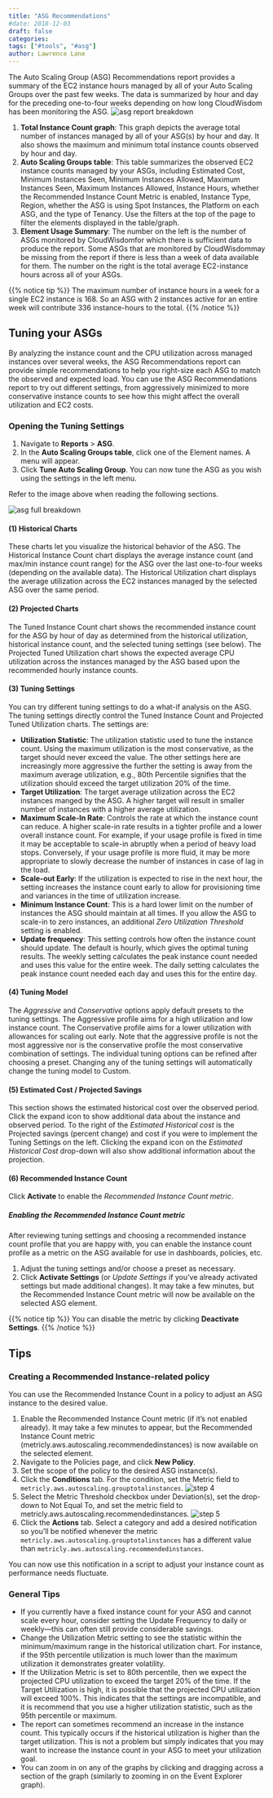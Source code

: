 ```yaml
---
title: "ASG Recommendations"
#date: 2018-12-03
draft: false
categories:
tags: ["#tools", "#asg"]
author: Lawrence Lane
---
```


The Auto Scaling Group (ASG) Recommendations report provides a summary of the EC2 instance hours managed by all of your Auto Scaling Groups over the past few weeks. The data is summarized by hour and day for the preceding one-to-four weeks depending on how long CloudWisdom has been monitoring the ASG.
![asg report breakdown](/images/reports-asg-recommendations/asg-report-breakdown.png)

1. **Total Instance Count graph**: This graph depicts the average total number of instances managed by all of your ASG(s) by hour and day. It also shows the maximum and minimum total instance counts observed by hour and day.
2. **Auto Scaling Groups table**: This table summarizes the observed EC2 instance counts managed by your ASGs, including Estimated Cost, Minimum Instances Seen, Minimum Instances Allowed, Maximum Instances Seen, Maximum Instances Allowed, Instance Hours, whether the Recommended Instance Count Metric is enabled, Instance Type, Region, whether the ASG is using Spot Instances, the Platform on each ASG, and the type of Tenancy. Use the filters at the top of the page to filter the elements displayed in the table/graph.
3. **Element Usage Summary**: The number on the left is the number of ASGs monitored by CloudWisdomfor which there is sufficient data to produce the report. Some ASGs that are monitored by CloudWisdommay be missing from the report if there is less than a week of data available for them. The number on the right is the total average EC2-instance hours across all of your ASGs.

{{% notice tip %}}
The maximum number of instance hours in a week for a single EC2 instance is 168. So an ASG with 2 instances active for an entire week will contribute 336 instance-hours to the total.
{{% /notice %}}


## Tuning your ASGs
By analyzing the instance count and the CPU utilization across managed instances over several weeks, the ASG Recommendations report can provide simple recommendations to help you right-size each ASG to match the observed and expected load. You can use the ASG Recommendations report to try out different settings, from aggressively minimized to more conservative instance counts to see how this might affect the overall utilization and EC2 costs.

### Opening the Tuning Settings

1. Navigate to **Reports** > **ASG**.
2. In the **Auto Scaling Groups table**, click one of the Element names. A menu will appear.
3. Click **Tune Auto Scaling Group**. You can now tune the ASG as you wish using the settings in the left menu.

Refer to the image above when reading the following sections.

![asg full breakdown](/images/reports-asg-recommendations/asg-full-breakdown.png)

#### (1) Historical Charts
These charts let you visualize the historical behavior of the ASG. The Historical Instance Count chart displays the average instance count (and max/min instance count range) for the ASG over the last one-to-four weeks (depending on the available data). The Historical Utilization chart displays the average utilization across the EC2 instances managed by the selected ASG over the same period.


#### (2) Projected Charts
The Tuned Instance Count chart shows the recommended instance count for the ASG by hour of day as determined from the historical utilization, historical instance count, and the selected tuning settings (see below). The Projected Tuned Utilization chart shows the expected average CPU utilization across the instances managed by the ASG based upon the recommended hourly instance counts.


#### (3) Tuning Settings
You can try different tuning settings to do a what-if analysis on the ASG. The tuning settings directly control the Tuned Instance Count and Projected Tuned Utilization charts. The settings are:

  - **Utilization Statistic**: The utilization statistic used to tune the instance count. Using the maximum utilization is the most conservative, as the target should never exceed the value. The other settings here are increasingly more aggressive the further the setting is away from the maximum average utilization, e.g., 80th Percentile signifies that the utilization should exceed the target utilization 20% of the time.
  - **Target Utilization**: The target average utilization across the EC2 instances manged by the ASG. A higher target will result in smaller number of instances with a higher average utilization.
  - **Maximum Scale-In Rate**: Controls the rate at which the instance count can reduce. A higher scale-in rate results in a tighter profile and a lower overall instance count. For example, if your usage profile is fixed in time it may be acceptable to scale-in abruptly when a period of heavy load stops. Conversely, if your usage profile is more fluid, it may be more appropriate to slowly decrease the number of instances in case of lag in the load.
  - **Scale-out Early**: If the utilization is expected to rise in the next hour, the setting increases the instance count early to allow for provisioning time and variances in the time of utilization increase.
  - **Minimum Instance Count**: This is a hard lower limit on the number of instances the ASG should maintain at all times. If you allow the ASG to scale-in to zero instances, an additional _Zero Utilization Threshold_ setting is enabled.
  - **Update frequency**: This setting controls how often the instance count should update. The default is hourly, which gives the optimal tuning results. The weekly setting calculates the peak instance count needed and uses this value for the entire week. The daily setting calculates the peak instance count needed each day and uses this for the entire day.

#### (4) Tuning Model
The _Aggressive_ and _Conservative_ options apply default presets to the tuning settings. The Aggressive profile aims for a high utilization and low instance count. The Conservative profile aims for a lower utilization with allowances for scaling out early. Note that the aggressive profile is not the most aggressive nor is the conservative profile the most conservative combination of settings. The individual tuning options can be refined after choosing a preset. Changing any of the tuning settings will automatically change the tuning model to Custom.


#### (5) Estimated Cost / Projected Savings
This section shows the estimated historical cost over the observed period. Click the expand icon  to show additional data about the instance and observed period. To the right of the _Estimated Historical cost_ is the Projected savings (percent change) and cost if you were to implement the Tuning Settings on the left. Clicking the expand icon  on the _Estimated Historical Cost_ drop-down will also show additional information about the projection.


#### (6) Recommended Instance Count
Click **Activate** to enable the _Recommended Instance Count metric_.

##### Enabling the Recommended Instance Count metric
After reviewing tuning settings and choosing a recommended instance count profile that you are happy with, you can enable the instance count profile as a metric on the ASG available for use in dashboards, policies, etc.

1. Adjust the tuning settings and/or choose a preset as necessary.
2. Click **Activate Settings** (or _Update Settings_ if you’ve already activated settings but made additional changes). It may take a few minutes, but the Recommended Instance Count metric will now be available on the selected ASG element.

{{% notice tip %}}
You can disable the metric by clicking **Deactivate Settings**.
{{% /notice %}}

## Tips
### Creating a Recommended Instance-related policy
You can use the Recommended Instance Count in a policy to adjust an ASG instance to the desired value.

1. Enable the Recommended Instance Count metric (if it’s not enabled already). It may take a few minutes to appear, but the Recommended Instance Count metric (metricly.aws.autoscaling.recommendedinstances) is now available on the selected element.
2. Navigate to the Policies page, and click **New Policy**.
3. Set the scope of the policy to the desired ASG instance(s).
4. Click the **Conditions** tab. For the condition, set the Metric field to `metricly.aws.autoscaling.grouptotalinstances`.
![step 4](/images/reports-asg-recommendations/step-4.png)
5. Select the Metric Threshold checkbox under Deviation(s), set the drop-down to Not Equal To, and set the metric field to metricly.aws.autoscaling.recommendedinstances.
![step 5](/images/reports-asg-recommendations/step-5.png)
6. Click the **Actions** tab. Select a category and add a desired notification so you’ll be notified whenever the metric `metricly.aws.autoscaling.grouptotalinstances` has a different value than `metricly.aws.autoscaling.recommendedinstances`.

You can now use this notification in a script to adjust your instance count as performance needs fluctuate.

### General Tips
- If you currently have a fixed instance count for your ASG and cannot scale every hour, consider setting the Update Frequency to daily or weekly—this can often still provide considerable savings.
- Change the Utilization Metric setting to see the statistic within the minimum/maximum range in the historical utilization chart. For instance, if the 95th percentile utilization is much lower than the maximum utilization it demonstrates greater volatility.
- If the Utilization Metric is set to 80th percentile, then we expect the projected CPU utilization to exceed the target 20% of the time. If the Target Utilization is high, it is possible that the projected CPU utilization will exceed 100%. This indicates that the settings are incompatible, and it is recommend that you use a higher utilization statistic, such as the 95th percentile or maximum.
- The report can sometimes recommend an increase in the instance count. This typically occurs if the historical utilization is higher than the target utilization. This is not a problem but simply indicates that you may want to increase the instance count in your ASG to meet your utilization goal.
- You can zoom in on any of the graphs by clicking and dragging across a section of the graph (similarly to zooming in on the Event Explorer graph).
